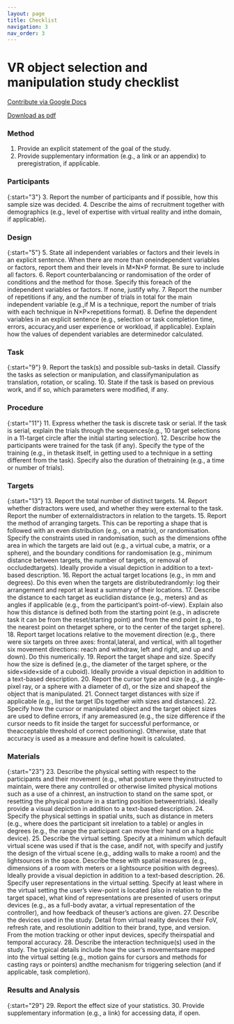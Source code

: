 ```yaml
---
layout: page
title: Checklist
navigation: 3
nav_order: 3
---
```


# VR object selection and manipulation study checklist

[Contribute via Google Docs](https://github.com/TorSalve/vrevaluation-test/)

[Download as pdf](https://github.com/TorSalve/vrevaluation-test/)

### Method
1. Provide an explicit statement of the goal of the study.
2. Provide supplementary information (e.g., a link or an appendix) to preregistration, if applicable.

### Participants

{:start="3"}
3. Report the number of participants and if possible, how this sample size was decided.
4. Describe the aims of recruitment together with demographics (e.g., level of expertise with virtual reality and inthe domain, if applicable).

### Design

{:start="5"}
5. State all independent variables or factors and their levels in an explicit sentence. When there are more than oneindependent variables or factors, report them and their levels in M&times;N&times;P format. Be sure to include all factors.
6. Report counterbalancing or randomisation of the order of conditions and the method for those. Specify this foreach of the independent variables or factors. If none, justify why.
7. Report the number of repetitions if any, and the number of trials in total for the main independent variable (e.g.,if M is a technique, report the number of trials with each technique in N&times;P&times;repetitions format).
8. Define the dependent variables in an explicit sentence (e.g., selection or task completion time, errors, accuracy,and user experience or workload, if applicable). Explain how the values of dependent variables are determinedor calculated.

### Task

{:start="9"}
9. Report the task(s) and possible sub-tasks in detail. Classify the tasks as selection or manipulation, and classifymanipulation as translation, rotation, or scaling.
10. State if the task is based on previous work, and if so, which parameters were modified, if any.

### Procedure

{:start="11"}
11. Express whether the task is discrete task or serial. If the task is serial, explain the trials through the sequences(e.g., 10 target selections in a 11-target circle after the initial starting selection).
12. Describe how the participants were trained for the task (if any). Specify the type of the training (e.g., in thetask itself, in getting used to a technique in a setting different from the task). Specify also the duration of thetraining (e.g., a time or number of trials).

### Targets

{:start="13"}
13. Report the total number of distinct targets.
14. Report whether distractors were used, and whether they were external to the task. Report the number of externaldistractors in relation to the targets.
15. Report the method of arranging targets. This can be reporting a shape that is followed with an even distribution (e.g., on a matrix), or randomisation. Specify the constraints used in randomisation, such as the dimensions ofthe area in which the targets are laid out (e.g., a virtual cube, a matrix, or a sphere), and the boundary conditions for randomisation (e.g., minimum distance between targets, the number of targets, or removal of occludedtargets). Ideally provide a visual depiction in addition to a text-based description.
16. Report the actual target locations (e.g., in mm and degrees). Do this even when the targets are distributedrandomly: log their arrangement and report at least a summary of their locations.
17. Describe the distance to each target as euclidian distance (e.g., meters) and as angles if applicable (e.g., from the participant’s point-of-view). Explain also how this distance is defined both from the starting point (e.g., in adiscrete task it can be from the reset/starting point) and from the end point (e.g., to the nearest point on thetarget sphere, or to the center of the target sphere).
18. Report target locations relative to the movement direction (e.g., there were six targets on three axes: frontal,lateral, and vertical, with all together six movement directions: reach and withdraw, left and right, and up and down). Do this numerically.
19. Report the target shape and size. Specify how the size is defined (e.g., the diameter of the target sphere, or the side&times;side&times;side of a cuboid). Ideally provide a visual depiction in addition to a text-based description.
20. Report the cursor type and size (e.g., a single-pixel ray, or a sphere with a diameter of *d*), or the size and shapeof the object that is manipulated.
21. Connect target distances with size if applicable (e.g., list the target IDs together with sizes and distances).
22. Specify how the cursor or manipulated object and the target object sizes are used to define errors, if any aremeasured (e.g., the size difference if the cursor needs to fit inside the target for successful performance, or theacceptable threshold of correct positioning). Otherwise, state that accuracy is used as a measure and define howit is calculated.

### Materials

{:start="23"}
23. Describe the physical setting with respect to the participants and their movement (e.g., what posture were theyinstructed to maintain, were there any controlled or otherwise limited physical motions such as a use of a chinrest, an instruction to stand on the same spot, or resetting the physical posture in a starting position betweentrials). Ideally provide a visual depiction in addition to a text-based description.
24. Specify the physical settings in spatial units, such as distance in meters (e.g., where does the participant sit inrelation to a table) or angles in degrees (e.g., the range the participant can move their hand on a haptic device).
25. Describe the virtual setting. Specify at a minimum which default virtual scene was used if that is the case, andif not, with specify and justify the design of the virtual scene (e.g., adding walls to make a room) and the lightsources in the space. Describe these with spatial measures (e.g., dimensions of a room with meters or a lightsource position with degrees). Ideally provide a visual depiction in addition to a text-based description.
26. Specify user representations in the virtual setting. Specify at least where in the virtual setting the user’s view-point is located (also in relation to the target space), what kind of representations are presented of users orinput devices (e.g., as a full-body avatar, a virtual representation of the controller), and how feedback of theuser’s actions are given.
27. Describe the devices used in the study. Detail from virtual reality devices their FoV, refresh rate, and resolutionin addition to their brand, type, and version. From the motion tracking or other input devices, specify theirspatial and temporal accuracy.
28. Describe the interaction technique(s) used in the study. The typical details include how the user’s movementsare mapped into the virtual setting (e.g., motion gains for cursors and methods for casting rays or pointers) andthe mechanism for triggering selection (and if applicable, task completion).

### Results and Analysis

{:start="29"}
29. Report the effect size of your statistics.
30. Provide supplementary information (e.g., a link) for accessing data, if open.
